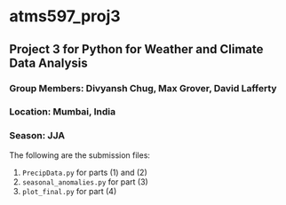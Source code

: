 # atms597_proj3

## Project 3 for Python for Weather and Climate Data Analysis
### Group Members: Divyansh Chug, Max Grover, David Lafferty
### Location: Mumbai, India
### Season: JJA

The following are the submission files:
1. `PrecipData.py` for parts (1) and (2)
2. `seasonal_anomalies.py` for part (3)
3. `plot_final.py` for part (4)
